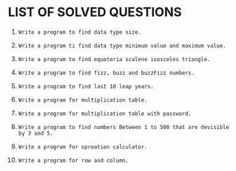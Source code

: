 # LIST OF SOLVED QUESTIONS

1.
    ```
    Write a program to find data type size.
    ```
    
2.
    ```
    Write a program ti find data type minimum value and maximum value.
    ```
    
3.
    ```
    Write a program to find equatoria scalene isosceles triangle.
    ```

4.
    ```
    Write a program to find fizz, buzz and buzzFizz numbers.
    ```

5.
    ```
    Write a program to find last 10 leap years.
    ```

6.
    ```
    Write a program for multiplication table.
    ```

7.
    ```
    Write a program for multiplication table with password.
    ```

8.
    ```
    Write a program to find numbers Between 1 to 500 that are devisible by 3 and 5.
    ```

9.
    ```
    Write a program for opreation calculator.
    ```

10.
    ```
    Write a program for row and column.
    ```
